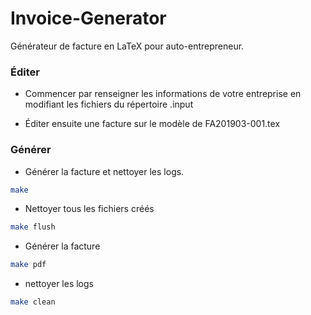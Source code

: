 # Invoice-Generator
Générateur de facture en LaTeX pour auto-entrepreneur.

### Éditer

* Commencer par renseigner les informations de votre entreprise en modifiant les fichiers du répertoire .input

* Éditer ensuite une facture sur le modèle de FA201903-001.tex

### Générer

  * Générer la facture et nettoyer les logs.
  ``` bash
  make 
  ```

  * Nettoyer tous les fichiers créés

  ``` bash
  make flush
  ```

  * Générer la facture

  ``` bash
  make pdf
  ```

  * nettoyer les logs

  ``` bash
  make clean
  ```

  

